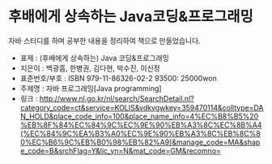 # 후배에게 상속하는 Java코딩&amp;프로그래밍

자바 스터디를 하며 공부한 내용을 정리하여 책으로 만들었습니다.

* 표제 : (후배에게 상속하는) Java 코딩&프로그래밍 <br>
* 지은이 : 백광흠, 한병권, 김다현, 박수진, 이신정<br>
* 표준번호/부호 : ISBN 979-11-86326-02-2 93500: 25000won<br>
* 주제명 : 자바 프로그래밍[Java programming]<br>
* 링크 : http://www.nl.go.kr/nl/search/SearchDetail.nl?category_code=ct&service=KOLIS&vdkvgwkey=359470114&colltype=DAN_HOLD&place_code_info=100&place_name_info=4%EC%B8%B5%20%EB%8F%84%EC%84%9C%EC%9E%90%EB%A3%8C%EC%8B%A4(%EC%84%9C%EA%B3%A0%EC%9E%90%EB%A3%8C%EB%8C%80%EC%B6%9C%EB%B0%98%EB%82%A9)&manage_code=MA&shape_code=B&srchFlag=Y&lic_yn=N&mat_code=GM&recomno= 
